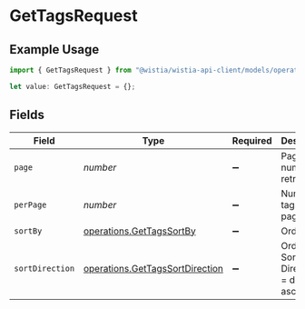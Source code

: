 # GetTagsRequest

## Example Usage

```typescript
import { GetTagsRequest } from "@wistia/wistia-api-client/models/operations";

let value: GetTagsRequest = {};
```

## Fields

| Field                                                                              | Type                                                                               | Required                                                                           | Description                                                                        |
| ---------------------------------------------------------------------------------- | ---------------------------------------------------------------------------------- | ---------------------------------------------------------------------------------- | ---------------------------------------------------------------------------------- |
| `page`                                                                             | *number*                                                                           | :heavy_minus_sign:                                                                 | Page number to retrieve                                                            |
| `perPage`                                                                          | *number*                                                                           | :heavy_minus_sign:                                                                 | Number of tags per page                                                            |
| `sortBy`                                                                           | [operations.GetTagsSortBy](../../models/operations/gettagssortby.md)               | :heavy_minus_sign:                                                                 | Ordering                                                                           |
| `sortDirection`                                                                    | [operations.GetTagsSortDirection](../../models/operations/gettagssortdirection.md) | :heavy_minus_sign:                                                                 | Ordering Sort Direction (0 = desc, 1 = asc)                                        |